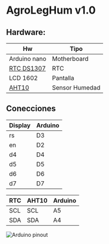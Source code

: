 # AgroLegHum v1.0

## Hardware:

| Hw                                                                                            | Tipo           |
| ----                                                                                          | -----          |
| Arduino nano                                                                                  | Motherboard    |
| [RTC DS1307](https://naylampmechatronics.com/blog/52_tutorial-rtc-ds1307-y-eeprom-at24c.html) | RTC            |
| LCD 1602                                                                                      | Pantalla       |
| [AHT10](https://learn.adafruit.com/adafruit-aht20/arduino)                                    | Sensor Humedad |


## Conecciones

| Display | Arduino |
| --- | --- |
| rs  | D3  |
| en  | D2  |
| d4  | D4  |
| d5  | D5  |
| d6  | D6  |
| d7  | D7  |


| RTC | AHT10 | Arduino |
| --- | --- |  --- | 
| SCL | SCL | A5 |
| SDA | SDA | A4 |



![Arduino pinout](arduino-nano-pins.png "Pinout de arduino")


